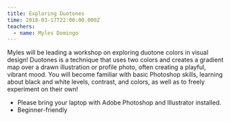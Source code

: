 ```yaml
---
title: Exploring Duotones
time: 2018-03-17T22:00:00.000Z
teachers:
  - name: Myles Domingo
---
```


Myles will be leading a workshop on exploring duotone colors in visual design! Duotones is a technique that uses two colors and creates a gradient map over a drawn illustration or profile photo, often creating a playful, vibrant mood. You will become familiar with basic Photoshop skills, learning about black and white levels, contrast, and colors, as well as to freely experiment on their own! 

- Please bring your laptop with Adobe Photoshop and Illustrator installed.
- Beginner-friendly
